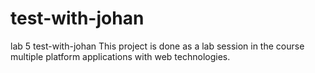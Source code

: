 # test-with-johan
lab 5 test-with-johan
This project is done as a lab session in the course multiple platform applications with web technologies. 
